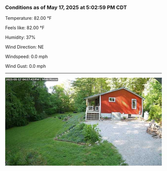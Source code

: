 ### Conditions as of May 17, 2025 at 5:02:59 PM CDT 

Temperature: 82.00 &deg;F

Feels like: 82.00 &deg;F

Humidity: 37%

Wind Direction: NE

Windspeed: 0.0 mph

Wind Gust: 0.0 mph

---

<img src="./images/latest.jpeg"/>

